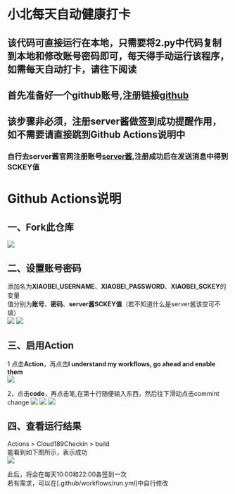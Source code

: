 # 小北每天自动健康打卡
## 该代码可直接运行在本地，只需要将2.py中代码复制到本地和修改账号密码即可，每天得手动运行该程序，如需每天自动打卡，请往下阅读
## **首先准备好一个github账号,注册链接[github](https://github.com/)**
## 该步骤非必须，注册server酱做签到成功提醒作用，如不需要请直接跳到Github Actions说明中
### 自行去server酱官网注册账号[server酱](http://sc.ftqq.com/),注册成功后在发送消息中得到SCKEY值
# Github Actions说明
## 一、Fork此仓库
![](http://tu.yaohuo.me/imgs/2020/06/f059fe73afb4ef5f.png)
## 二、设置账号密码

添加名为**XIAOBEI_USERNAME**、**XIAOBEI_PASSWORD**、**XIAOBEI_SCKEY**的变量  
值分别为**账号**、**密码**、**server酱SCKEY值**（若不知道什么是server酱该空可不填）  
![](http://tu.yaohuo.me/imgs/2020/06/748bf9c0ca6143cd.png)
![](https://i.loli.net/2021/02/05/KrHSRJk3xYAdGy5.png)
## 三、启用Action
1 点击**Action**，再点击**I understand my workflows, go ahead and enable them**  
![](http://tu.yaohuo.me/imgs/2020/06/34ca160c972b9927.png)

2，点击**code**，再点击笔,在第十行随便输入东西，然后往下滑动点击commint change
![](https://i.loli.net/2021/02/05/qwFmINBZp3fgiQP.png)
![](https://i.loli.net/2021/02/05/irWEo63dkwpAPyc.png)
![](https://i.loli.net/2021/02/05/gAuwbIxyaJdWPYe.png)
## 四、查看运行结果
Actions  > Cloud189Checkin > build  
能看到如下图所示，表示成功  
![](http://tu.yaohuo.me/imgs/2020/06/b9e596c99f3835e0.png)

此后，将会在每天10:00和22:00各签到一次  
若有需求，可以在[.github/workflows/run.yml]中自行修改 
